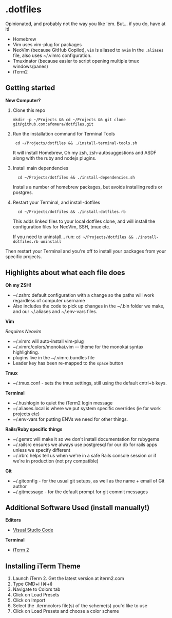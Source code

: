 # .dotfiles

Opinionated, and probably not the way you like 'em. But... if you do, have at it!

- Homebrew
- Vim uses vim-plug for packages
- NeoVim (because GitHub Copilot), `vim` is aliased to `nvim` in the `.aliases` file, also uses ~/.vimrc configuration.
- Tmuxinator (because easier to script opening multiple tmux windows/panes)
- iTerm2

## Getting started

**New Computer?**

1. Clone this repo

   ```
   mkdir -p ~/Projects && cd ~/Projects && git clone git@github.com:afomera/dotfiles.git
   ```

2. Run the installation command for Terminal Tools

   ```
    cd ~/Projects/dotfiles && ./install-terminal-tools.sh
   ```

   It will install Homebrew, Oh my zsh, zsh-autosuggestions and ASDF along with the ruby and nodejs plugins.

3. Install main dependencies

   ```
     cd ~/Projects/dotfiles && ./install-dependencies.sh
   ```

   Installs a number of homebrew packages, but avoids installing redis or postgres.

4. Restart your Terminal, and install-dotfiles

   ```
     cd ~/Projects/dotfiles && ./install-dotfiles.rb
   ```

   This adds linked files to your local dotfiles clone, and will install the configuration files for NeoVim, SSH, tmux etc.

   If you need to uninstall... run: `cd ~/Projects/dotfiles && ./install-dotfiles.rb uninstall`

Then restart your Terminal and you're off to install your packages from your specific projects.

## Highlights about what each file does

**Oh my ZSH!**

- ~/.zshrc default configuration with a change so the paths will work regardless of computer username
- Also includes the code to pick up changes in the ~/.bin folder we make, and our ~/.aliases and ~/.env-vars files.

**Vim**

_Requires Neovim_

- ~/.vimrc will auto-install vim-plug
- ~/.vimrc/colors/monokai.vim -- theme for the monokai syntax highlighting.
- plugins live in the ~/.vimrc.bundles file
- Leader key has been re-mapped to the `space` button

**Tmux**

- ~/.tmux.conf - sets the tmux settings, still using the default cntrl+b keys.

**Terminal**

- ~/.hushlogin to quiet the iTerm2 login message
- ~/.aliases.local is where we put system specific overrides (ie for work projects etc)
- ~/.env-vars for putting ENVs we need for other things.

**Rails/Ruby specific things**

- ~/.gemrc will make it so we don't install documentation for rubygems
- ~/.railsrc ensures we always use postgresql for our db for rails apps unless we specify different
- ~/.irbrc helps tell us when we're in a safe Rails console session or if we're in production (not pry compatible)

**Git**

- ~/.gitconfig - for the usual git setups, as well as the name + email of Git author
- ~/.gitmessage - for the default prompt for git commit messages

## Additional Software Used (install manually!)

**Editors**

- [Visual Studio Code](https://code.visualstudio.com)

**Terminal**

- [iTerm 2](https://www.iterm2.com/)

## Installing iTerm Theme

1. Launch iTerm 2. Get the latest version at iterm2.com
2. Type CMD+i (⌘+i)
3. Navigate to Colors tab
4. Click on Load Presets
5. Click on Import
6. Select the .itermcolors file(s) of the scheme(s) you'd like to use
7. Click on Load Presets and choose a color scheme
